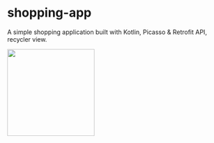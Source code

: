 # shopping-app
A simple shopping application built with Kotlin, Picasso &amp; Retrofit API, recycler view.

<img src="https://github.com/smilewithkhushi/shopping-app/assets/102166679/196a1e46-9bad-4cbf-b6f3-dfb898f31e93" width=200>

